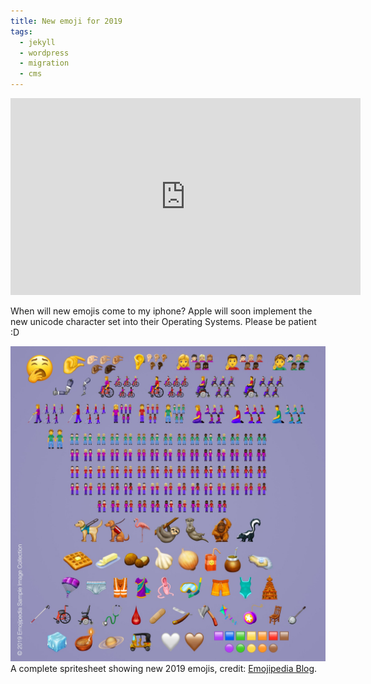 ```yaml
---
title: New emoji for 2019
tags:
  - jekyll
  - wordpress
  - migration
  - cms
---
```


<iframe width="560" height="315" src="https://www.youtube.com/embed/4HJhBUIVul8" frameborder="0" allow="accelerometer; autoplay; encrypted-media; gyroscope; picture-in-picture" allowfullscreen></iframe>

When will new emojis come to my iphone?
Apple will soon implement the new unicode character set into their Operating Systems. Please be patient :D 

<div class="card mb-3">
    <img class="card-img-top" src="/static/img/2019-emojis.jpg" />
    <div class="card-body bg-light">
        <div class="card-text">
            A complete spritesheet showing new 2019 emojis, credit: <a href="https://blog.emojipedia.org/">Emojipedia Blog</a>.
        </div>
    </div>
</div>